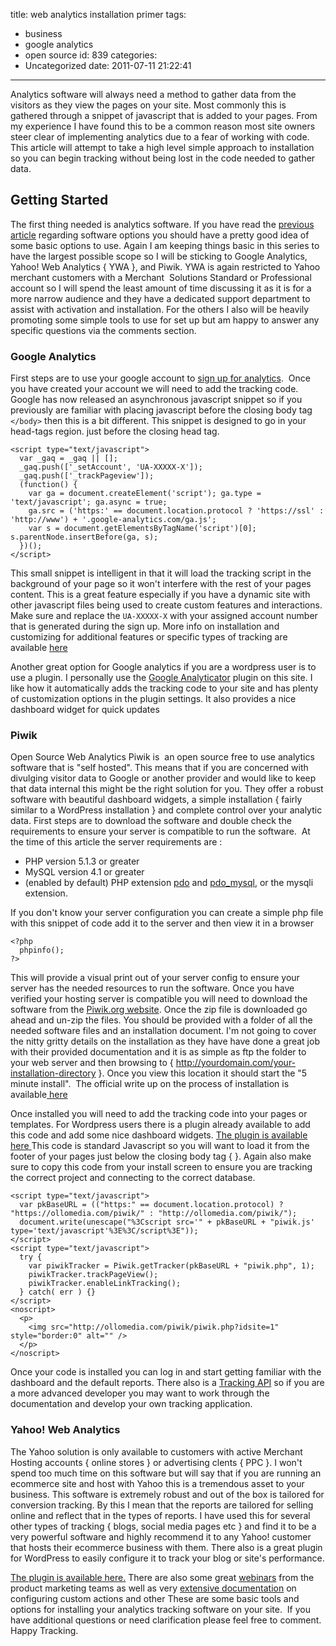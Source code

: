 title: web analytics installation primer
tags:
  - business
  - google analytics
  - open source
id: 839
categories:
  - Uncategorized
date: 2011-07-11 21:22:41
---

Analytics software will always need a method to gather data from the visitors as they view the pages on your site. Most commonly this is gathered through a snippet of javascript that is added to your pages. From my experience I have found this to be a common reason most site owners steer clear of implementing analytics due to a fear of working with code. This article will attempt to take a high level simple approach to installation so you can begin tracking without being lost in the code needed to gather data.

## Getting Started

The first thing needed is analytics software. If you have read the [previous article](http://ollomedia.com/press/create-better-user-experiences-through-web-analytics/) regarding software options you should have a pretty good idea of some basic options to use. Again I am keeping things basic in this series to have the largest possible scope so I will be sticking to Google Analytics, Yahoo! Web Analytics { YWA }, and Piwik. YWA is again restricted to Yahoo merchant customers with a Merchant  Solutions Standard or Professional account so I will spend the least amount of time discussing it as it is for a more narrow audience and they have a dedicated support department to assist with activation and installation. For the others I also will be heavily promoting some simple tools to use for set up but am happy to answer any specific questions via the comments section.

### Google Analytics

First steps are to use your google account to [sign up for analytics](http://google.com/analytics).  Once you have created your account we will need to add the tracking code. Google has now released an asynchronous javascript snippet so if you previously are familiar with placing javascript before the closing body tag `</body>` then this is a bit different. This snippet is designed to go in your head-tags region. just before the closing head tag.


    <script type="text/javascript">
      var _gaq = _gaq || [];
      _gaq.push(['_setAccount', 'UA-XXXXX-X']);
      _gaq.push(['_trackPageview']);
      (function() {
        var ga = document.createElement('script'); ga.type = 'text/javascript'; ga.async = true;
        ga.src = ('https:' == document.location.protocol ? 'https://ssl' : 'http://www') + '.google-analytics.com/ga.js';
        var s = document.getElementsByTagName('script')[0]; s.parentNode.insertBefore(ga, s);
      })();
    </script>


This small snippet is intelligent in that it will load the tracking script in the background of your page so it won't interfere with the rest of your pages content. This is a great feature especially if you have a dynamic site with other javascript files being used to create custom features and interactions. Make sure and replace the `UA-XXXXX-X` with your assigned account number that is generated during the sign up. More info on installation and customizing for additional features or specific types of tracking are available [here](http://www.google.com/support/analytics/bin/answer.py?hl=en&amp;answer=174090)

Another great option for Google analytics if you are a wordpress user is to use a plugin. I personally use the [Google Analyticator](http://wordpress.org/extend/plugins/google-analyticator/ "Google analytics plugin for WordPress") plugin on this site. I like how it automatically adds the tracking code to your site and has plenty of customization options in the plugin settings. It also provides a nice dashboard widget for quick updates

### Piwik

Open Source Web Analytics Piwik is  an open source free to use analytics software that is "self hosted". This means that if you are concerned with divulging visitor data to Google or another provider and would like to keep that data internal this might be the right solution for you. They offer a robust software with beautiful dashboard widgets, a simple installation { fairly similar to a WordPress installation } and complete control over your analytic data. First steps are to download the software and double check the requirements to ensure your server is compatible to run the software.  At the time of this article the server requirements are :

* PHP version 5.1.3 or greater
* MySQL version 4.1 or greater
* (enabled by default) PHP extension [pdo](http://php.net/pdo) and [pdo_mysql](http://php.net/pdo_mysql), or the mysqli extension.

If you don't know your server configuration you can create a simple php file with this snippet of code add it to the server and then view it in a browser


    <?php
      phpinfo();
    ?>


This will provide a visual print out of your server config to ensure your server has the needed resources to run the software. Once you have verified your hosting server is compatible you will need to download the software from the [Piwik.org website](http://piwik.org "Piwik web analytics "). Once the zip file is downloaded go ahead and un-zip the files. You should be provided with a folder of all the needed software files and an installation document. I'm not going to cover the nitty gritty details on the installation as they have have done a great job with their provided documentation and it is as simple as ftp the folder to your web server and then browsing to { http://yourdomain.com/your-installation-directory }. Once you view this location it should start the "5 minute install".  The official write up on the process of installation is available[ here ](http://piwik.org/docs/installation/ "piwik analytics installation walkthrough ")

Once installed you will need to add the tracking code into your pages or templates. For Wordpress users there is a plugin already available to add this code and add some nice dashboard widgets. [The plugin is available here ](http://wordpress.org/extend/plugins/wp-piwik/ "piwik analytics for WordPress ") This code is standard Javascript so you will want to load it from the footer of your pages just below the closing body tag { </body> }. Again also make sure to copy this code from your install screen to ensure you are tracking the correct project and connecting to the correct database.


    <script type="text/javascript">
      var pkBaseURL = (("https:" == document.location.protocol) ? "https://ollomedia.com/piwik/" : "http://ollomedia.com/piwik/");
      document.write(unescape("%3Cscript src='" + pkBaseURL + "piwik.js' type='text/javascript'%3E%3C/script%3E"));
    </script>
    <script type="text/javascript">
      try {
        var piwikTracker = Piwik.getTracker(pkBaseURL + "piwik.php", 1);
        piwikTracker.trackPageView();
        piwikTracker.enableLinkTracking();
      } catch( err ) {}
    </script>
    <noscript>
      <p>
        <img src="http://ollomedia.com/piwik/piwik.php?idsite=1" style="border:0" alt="" />
      </p>
    </noscript>


Once your code is installed you can log in and start getting familiar with the dashboard and the default reports. There also is a [Tracking API](http://piwik.org/docs/analytics-api/reference/ "Piwik Tracking API") so if you are a more advanced developer you may want to work through the documentation and develop your own tracking application.

### Yahoo! Web Analytics

The Yahoo solution is only available to customers with active Merchant Hosting accounts { online stores } or advertising clents { PPC }. I won't spend too much time on this software but will say that if you are running an ecommerce site and host with Yahoo this is a tremendous asset to your business. This software is extremely robust and out of the box is tailored for conversion tracking. By this I mean that the reports are tailored for selling online and reflect that in the types of reports. I have used this for several other types of tracking { blogs, social media pages etc } and find it to be a very powerful software and highly recommend it to any Yahoo! customer that hosts their ecommerce business with them. There also is a great plugin for WordPress to easily configure it to track your blog or site's performance.

[The plugin is available here.](http://wordpress.org/extend/plugins/ywa-yahoo-web-analytics/ "yahoo analytics for wordpress") There are also some great [webinars](http://store.yahoo.com/webinars.html "training webinars") from the product marketing teams as well as very [extensive documentation](http://store.yahoo.com/ywa.html "Yahoo Analytics Documentation") on configuring custom actions and other These are some basic tools and options for installing your analytics tracking software on your site.  If you have additional questions or need clarification please feel free to comment. Happy Tracking.

